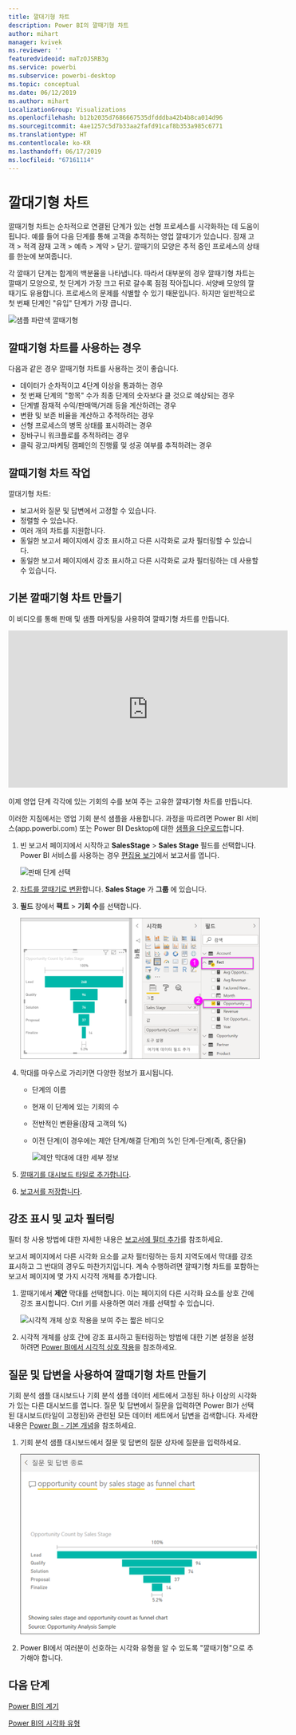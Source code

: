 ```yaml
---
title: 깔대기형 차트
description: Power BI의 깔때기형 차트
author: mihart
manager: kvivek
ms.reviewer: ''
featuredvideoid: maTzOJSRB3g
ms.service: powerbi
ms.subservice: powerbi-desktop
ms.topic: conceptual
ms.date: 06/12/2019
ms.author: mihart
LocalizationGroup: Visualizations
ms.openlocfilehash: b12b2035d7686667535dfdddba42b4b8ca014d96
ms.sourcegitcommit: 4ae1257c5d7b33aa2fafd91caf8b353a985c6771
ms.translationtype: HT
ms.contentlocale: ko-KR
ms.lasthandoff: 06/17/2019
ms.locfileid: "67161114"
---
```

# <a name="funnel-charts"></a>깔대기형 차트
깔때기형 차트는 순차적으로 연결된 단계가 있는 선형 프로세스를 시각화하는 데 도움이 됩니다. 예를 들어 다음 단계를 통해 고객을 추적하는 영업 깔때기가 있습니다. 잠재 고객 \> 적격 잠재 고객 \> 예측 \> 계약 \> 닫기.  깔때기의 모양은 추적 중인 프로세스의 상태를 한눈에 보여줍니다.

각 깔때기 단계는 합계의 백분율을 나타냅니다. 따라서 대부분의 경우 깔때기형 차트는 깔때기 모양으로, 첫 단계가 가장 크고 뒤로 갈수록 점점 작아집니다.  서양배 모양의 깔때기도 유용합니다. 프로세스의 문제를 식별할 수 있기 때문입니다.  하지만 일반적으로 첫 번째 단계인 "유입" 단계가 가장 큽니다.

![샘플 파란색 깔때기형](media/power-bi-visualization-funnel-charts/funnelplain.png)

## <a name="when-to-use-a-funnel-chart"></a>깔때기형 차트를 사용하는 경우
다음과 같은 경우 깔때기형 차트를 사용하는 것이 좋습니다.

* 데이터가 순차적이고 4단계 이상을 통과하는 경우
* 첫 번째 단계의 "항목" 수가 최종 단계의 숫자보다 클 것으로 예상되는 경우
* 단계별 잠재적 수익/판매액/거래 등을 계산하려는 경우
* 변환 및 보존 비율을 계산하고 추적하려는 경우
* 선형 프로세스의 병목 상태를 표시하려는 경우
* 장바구니 워크플로를 추적하려는 경우
* 클릭 광고/마케팅 캠페인의 진행률 및 성공 여부를 추적하려는 경우

## <a name="working-with-funnel-charts"></a>깔때기형 차트 작업
깔대기형 차트:

* 보고서와 질문 및 답변에서 고정할 수 있습니다.
* 정렬할 수 있습니다.
* 여러 개의 차트를 지원합니다.
* 동일한 보고서 페이지에서 강조 표시하고 다른 시각화로 교차 필터링할 수 있습니다.
* 동일한 보고서 페이지에서 강조 표시하고 다른 시각화로 교차 필터링하는 데 사용할 수 있습니다.

## <a name="create-a-basic-funnel-chart"></a>기본 깔때기형 차트 만들기
이 비디오를 통해 판매 및 샘플 마케팅을 사용하여 깔때기형 차트를 만듭니다.

<iframe width="560" height="315" src="https://www.youtube.com/embed/qKRZPBnaUXM" frameborder="0" allow="autoplay; encrypted-media" allowfullscreen></iframe>


이제 영업 단계 각각에 있는 기회의 수를 보여 주는 고유한 깔때기형 차트를 만듭니다.

이러한 지침에서는 영업 기회 분석 샘플을 사용합니다. 과정을 따르려면 Power BI 서비스(app.powerbi.com) 또는 Power BI Desktop에 대한 [샘플을 다운로드](../sample-datasets.md)합니다.   

1. 빈 보고서 페이지에서 시작하고 **SalesStage** \> **Sales Stage** 필드를 선택합니다. Power BI 서비스를 사용하는 경우 [편집용 보기](../service-interact-with-a-report-in-editing-view.md)에서 보고서를 엽니다.
   
    ![판매 단계 선택](media/power-bi-visualization-funnel-charts/funnelselectfield_new.png)
2. [차트를 깔때기로 변환](power-bi-report-change-visualization-type.md)합니다. **Sales Stage** 가 **그룹** 에 있습니다. 
3. **필드** 창에서 **팩트** \> **기회 수**를 선택합니다.
   
    ![깔때기형 차트 빌드](media/power-bi-visualization-funnel-charts/power-bi-funnel-2.png)
4. 막대를 마우스로 가리키면 다양한 정보가 표시됩니다.
   
   * 단계의 이름
   * 현재 이 단계에 있는 기회의 수
   * 전반적인 변환율(잠재 고객의 %) 
   * 이전 단계(이 경우에는 제안 단계/해결 단계)의 %인 단계-단계(즉, 중단율)
     
     ![제안 막대에 대한 세부 정보](media/power-bi-visualization-funnel-charts/funnelhover_new.png)
5. [깔때기를 대시보드 타일로 추가합니다](../service-dashboard-tiles.md). 
6. [보고서를 저장합니다](../service-report-save.md).

## <a name="highlighting-and-cross-filtering"></a>강조 표시 및 교차 필터링
필터 창 사용 방법에 대한 자세한 내용은 [보고서에 필터 추가](../power-bi-report-add-filter.md)를 참조하세요.

보고서 페이지에서 다른 시각화 요소를 교차 필터링하는 등치 지역도에서 막대를 강조 표시하고 그 반대의 경우도 마찬가지입니다. 계속 수행하려면 깔때기형 차트를 포함하는 보고서 페이지에 몇 가지 시각적 개체를 추가합니다.

1. 깔때기에서 **제안** 막대를 선택합니다. 이는 페이지의 다른 시각화 요소를 상호 간에 강조 표시합니다. Ctrl 키를 사용하면 여러 개를 선택할 수 있습니다.
   
   ![시각적 개체 상호 작용을 보여 주는 짧은 비디오](media/power-bi-visualization-funnel-charts/funnelchartnoowl.gif)
2. 시각적 개체를 상호 간에 강조 표시하고 필터링하는 방법에 대한 기본 설정을 설정하려면 [Power BI에서 시각적 상호 작용](../service-reports-visual-interactions.md)을 참조하세요.

## <a name="create-a-funnel-chart-using-qa"></a>질문 및 답변을 사용하여 깔때기형 차트 만들기
기회 분석 샘플 대시보드나 기회 분석 샘플 데이터 세트에서 고정된 하나 이상의 시각화가 있는 다른 대시보드를 엽니다.  질문 및 답변에서 질문을 입력하면 Power BI가 선택된 대시보드(타일이 고정된)와 관련된 모든 데이터 세트에서 답변을 검색합니다. 자세한 내용은 [Power BI - 기본 개념](../service-basic-concepts.md)을 참조하세요.

1. 기회 분석 샘플 대시보드에서 질문 및 답변의 질문 상자에 질문을 입력하세요.
   
   ![질문 상자 및 깔때기형](media/power-bi-visualization-funnel-charts/power-bi-qna.png)
   
2. Power BI에서 여러분이 선호하는 시각화 유형을 알 수 있도록 "깔때기형"으로 추가해야 합니다.

## <a name="next-steps"></a>다음 단계

[Power BI의 계기](power-bi-visualization-radial-gauge-charts.md)

[Power BI의 시각화 유형](power-bi-visualization-types-for-reports-and-q-and-a.md)

